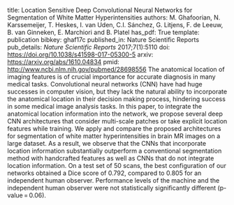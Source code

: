 title: Location Sensitive Deep Convolutional Neural Networks for Segmentation of White Matter Hyperintensities
authors: M. Ghafoorian, N. Karssemeijer, T. Heskes, I. van Uden, C.I. Sánchez, G. Litjens, F. de Leeuw, B. van Ginneken, E. Marchiori and B. Platel
has_pdf: True
template: publication
bibkey: ghaf17c
published_in: Nature Scientific Reports
pub_details: <i>Nature Scientific Reports</i> 2017;7(1):5110
doi: https://doi.org/10.1038/s41598-017-05300-5
arxiv: https://arxiv.org/abs/1610.04834
pmid: http://www.ncbi.nlm.nih.gov/pubmed/28698556
The anatomical location of imaging features is of crucial importance for accurate diagnosis in many medical tasks. Convolutional neural networks (CNN) have had huge successes in computer vision, but they lack the natural ability to incorporate the anatomical location in their decision making process, hindering success in some medical image analysis tasks. In this paper, to integrate the anatomical location information into the network, we propose several deep CNN architectures that consider multi-scale patches or take explicit location features while training. We apply and compare the proposed architectures for segmentation of white matter hyperintensities in brain MR images on a large dataset. As a result, we observe that the CNNs that incorporate location information substantially outperform a conventional segmentation method with handcrafted features as well as CNNs that do not integrate location information. On a test set of 50 scans, the best configuration of our networks obtained a Dice score of 0.792, compared to 0.805 for an independent human observer. Performance levels of the machine and the independent human observer were not statistically significantly different (p-value = 0.06).

